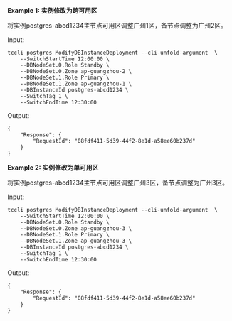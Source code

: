 **Example 1: 实例修改为跨可用区**

将实例postgres-abcd1234主节点可用区调整广州1区，备节点调整为广州2区。

Input: 

```
tccli postgres ModifyDBInstanceDeployment --cli-unfold-argument  \
    --SwitchStartTime 12:00:00 \
    --DBNodeSet.0.Role Standby \
    --DBNodeSet.0.Zone ap-guangzhou-2 \
    --DBNodeSet.1.Role Primary \
    --DBNodeSet.1.Zone ap-guangzhou-1 \
    --DBInstanceId postgres-abcd1234 \
    --SwitchTag 1 \
    --SwitchEndTime 12:30:00
```

Output: 
```
{
    "Response": {
        "RequestId": "08fdf411-5d39-44f2-8e1d-a58ee60b237d"
    }
}
```

**Example 2: 实例修改为单可用区**

将实例postgres-abcd1234主节点可用区调整广州3区，备节点调整为广州3区。

Input: 

```
tccli postgres ModifyDBInstanceDeployment --cli-unfold-argument  \
    --SwitchStartTime 12:00:00 \
    --DBNodeSet.0.Role Standby \
    --DBNodeSet.0.Zone ap-guangzhou-3 \
    --DBNodeSet.1.Role Primary \
    --DBNodeSet.1.Zone ap-guangzhou-3 \
    --DBInstanceId postgres-abcd1234 \
    --SwitchTag 1 \
    --SwitchEndTime 12:30:00
```

Output: 
```
{
    "Response": {
        "RequestId": "08fdf411-5d39-44f2-8e1d-a58ee60b237d"
    }
}
```

